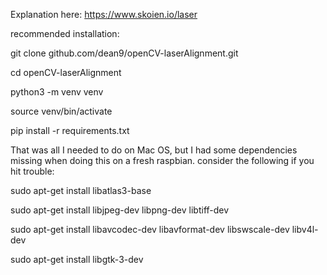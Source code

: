 Explanation here: https://www.skoien.io/laser

recommended installation:

git clone github.com/dean9/openCV-laserAlignment.git 

cd openCV-laserAlignment

python3 -m venv venv

source venv/bin/activate

pip install -r requirements.txt

That was all I needed to do on Mac OS, but I had some dependencies missing when doing this on a fresh raspbian.  consider the following if you hit trouble:

sudo apt-get install libatlas3-base

sudo apt-get install libjpeg-dev libpng-dev libtiff-dev

sudo apt-get install libavcodec-dev libavformat-dev libswscale-dev libv4l-dev

sudo apt-get install libgtk-3-dev


